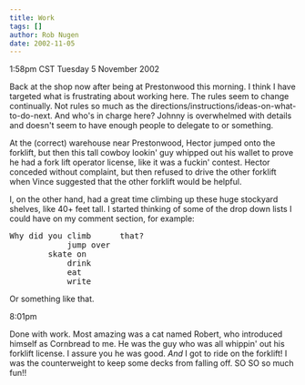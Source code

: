 ```yaml
---
title: Work
tags: []
author: Rob Nugen
date: 2002-11-05
---
```


<p class=date>1:58pm CST Tuesday 5 November 2002</p>

<p>Back at the shop now after being at Prestonwood this morning.  I
think I have targeted what is frustrating about working here.  The
rules seem to change continually.  Not rules so much as the
directions/instructions/ideas-on-what-to-do-next.  And who's in charge
here?  Johnny is overwhelmed with details and doesn't seem to have
enough people to delegate to or something.</p>

<p>At the (correct) warehouse near Prestonwood, Hector jumped onto the
forklift, but then this tall cowboy lookin' guy whipped out his wallet
to prove he had a fork lift operator license, like it was a fuckin'
contest.  Hector conceded without complaint, but then refused to drive
the other forklift when Vince suggested that the other forklift would
be helpful.</p>

<p>I, on the other hand, had a great time climbing up these huge
stockyard shelves, like 40+ feet tall.  I started thinking of some of
the drop down lists I could have on my comment section, for example:</p>

<pre>
Why did you climb      that?
            jump over
	    skate on
            drink
            eat
            write
</pre>

<p>Or something like that.</p>

<p class=date>8:01pm</p>

<p>Done with work.  Most amazing was a cat named Robert, who
introduced himself as Cornbread to me.  He was the guy who was all
whippin' out his forklift license.  I assure you he was good.
<em>And</em> I got to ride on the forklift!  I was the counterweight
to keep some decks from falling off.  SO SO so much fun!!</p>
